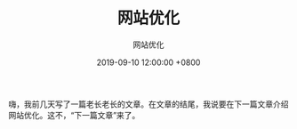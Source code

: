﻿---
layout: post
title:  "网站优化"
date:   2019-09-10 12:00:00 +0800
tags: free-things, web
color: '#99CC99'
cover: '/img/seo.svg'
subtitle: '网站优化'
---
嗨，我前几天写了一篇老长老长的文章。在文章的结尾，我说要在下一篇文章介绍网站优化。这不，“下一篇文章”来了。